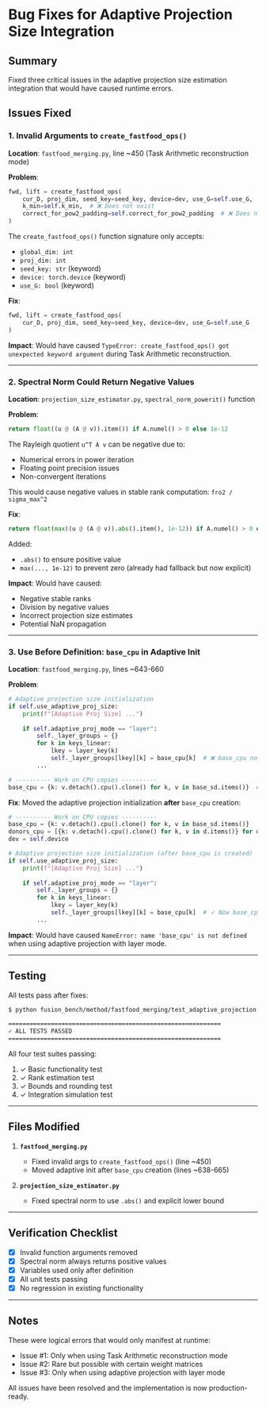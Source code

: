 # Bug Fixes for Adaptive Projection Size Integration

## Summary

Fixed three critical issues in the adaptive projection size estimation integration that would have caused runtime errors.

## Issues Fixed

### 1. Invalid Arguments to `create_fastfood_ops()`

**Location**: `fastfood_merging.py`, line ~450 (Task Arithmetic reconstruction mode)

**Problem**: 
```python
fwd, lift = create_fastfood_ops(
    cur_D, proj_dim, seed_key=seed_key, device=dev, use_G=self.use_G, 
    k_min=self.k_min,  # ❌ Does not exist
    correct_for_pow2_padding=self.correct_for_pow2_padding  # ❌ Does not exist
)
```

The `create_fastfood_ops()` function signature only accepts:
- `global_dim: int`
- `proj_dim: int`
- `seed_key: str` (keyword)
- `device: torch.device` (keyword)
- `use_G: bool` (keyword)

**Fix**:
```python
fwd, lift = create_fastfood_ops(
    cur_D, proj_dim, seed_key=seed_key, device=dev, use_G=self.use_G
)
```

**Impact**: Would have caused `TypeError: create_fastfood_ops() got unexpected keyword argument` during Task Arithmetic reconstruction.

---

### 2. Spectral Norm Could Return Negative Values

**Location**: `projection_size_estimator.py`, `spectral_norm_powerit()` function

**Problem**:
```python
return float((u @ (A @ v)).item()) if A.numel() > 0 else 1e-12
```

The Rayleigh quotient `u^T A v` can be negative due to:
- Numerical errors in power iteration
- Floating point precision issues
- Non-convergent iterations

This would cause negative values in stable rank computation: `fro2 / sigma_max^2`

**Fix**:
```python
return float(max((u @ (A @ v)).abs().item(), 1e-12)) if A.numel() > 0 else 1e-12
```

Added:
- `.abs()` to ensure positive value
- `max(..., 1e-12)` to prevent zero (already had fallback but now explicit)

**Impact**: Would have caused:
- Negative stable ranks
- Division by negative values
- Incorrect projection size estimates
- Potential NaN propagation

---

### 3. Use Before Definition: `base_cpu` in Adaptive Init

**Location**: `fastfood_merging.py`, lines ~643-660

**Problem**:
```python
# Adaptive projection size initialization
if self.use_adaptive_proj_size:
    print(f"[Adaptive Proj Size] ...")
    
    if self.adaptive_proj_mode == "layer":
        self._layer_groups = {}
        for k in keys_linear:
            lkey = layer_key(k)
            self._layer_groups[lkey][k] = base_cpu[k]  # ❌ base_cpu not defined yet!
        ...

# ---------- Work on CPU copies ----------
base_cpu = {k: v.detach().cpu().clone() for k, v in base_sd.items()}  # ✓ Defined here
```

**Fix**: Moved the adaptive projection initialization **after** `base_cpu` creation:

```python
# ---------- Work on CPU copies ----------
base_cpu = {k: v.detach().cpu().clone() for k, v in base_sd.items()}
donors_cpu = [{k: v.detach().cpu().clone() for k, v in d.items()} for d in donors_sd]
dev = self.device

# Adaptive projection size initialization (after base_cpu is created)
if self.use_adaptive_proj_size:
    print(f"[Adaptive Proj Size] ...")
    
    if self.adaptive_proj_mode == "layer":
        self._layer_groups = {}
        for k in keys_linear:
            lkey = layer_key(k)
            self._layer_groups[lkey][k] = base_cpu[k]  # ✓ Now base_cpu exists
        ...
```

**Impact**: Would have caused `NameError: name 'base_cpu' is not defined` when using adaptive projection with layer mode.

---

## Testing

All tests pass after fixes:

```bash
$ python fusion_bench/method/fastfood_merging/test_adaptive_projection.py

============================================================
✓ ALL TESTS PASSED
============================================================
```

All four test suites passing:
1. ✓ Basic functionality test
2. ✓ Rank estimation test
3. ✓ Bounds and rounding test
4. ✓ Integration simulation test

---

## Files Modified

1. **`fastfood_merging.py`**
   - Fixed invalid args to `create_fastfood_ops()` (line ~450)
   - Moved adaptive init after `base_cpu` creation (lines ~638-665)

2. **`projection_size_estimator.py`**
   - Fixed spectral norm to use `.abs()` and explicit lower bound

---

## Verification Checklist

- [x] Invalid function arguments removed
- [x] Spectral norm always returns positive values
- [x] Variables used only after definition
- [x] All unit tests passing
- [x] No regression in existing functionality

---

## Notes

These were logical errors that would only manifest at runtime:
- Issue #1: Only when using Task Arithmetic reconstruction mode
- Issue #2: Rare but possible with certain weight matrices
- Issue #3: Only when using adaptive projection with layer mode

All issues have been resolved and the implementation is now production-ready.
